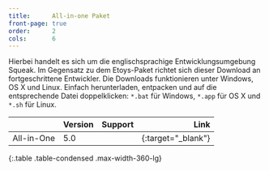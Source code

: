 ```yaml
---
title:      All-in-one Paket
front-page: true
order:      2
cols:       6
---
```


Hierbei handelt es sich um die englischsprachige Entwicklungsumgebung
Squeak.  Im Gegensatz zu dem Etoys-Paket richtet sich dieser Download
an fortgeschrittene Entwickler. Die Downloads funktionieren unter
Windows, OS X und Linux. Einfach herunterladen, entpacken und auf die
entsprechende Datei doppelklicken: `*.bat` für Windows, `*.app` für OS
X und `*.sh` für Linux.

|            | Version   | Support   | Link   |
| ---------- |:--------- |:--------- | ------:|
| All-in-One | 5.0       | <i class="fa fa-windows"></i> <i class="fa fa-apple"></i> <i class="fa fa-linux"></i> | [<i class="fa fa-download"></i>][allinone]{:target="_blank"} |
{:.table .table-condensed .max-width-360-lg}

[allinone]: http://ftp.squeak.org/5.0/Squeak-5.0-All-in-One.zip
